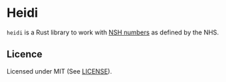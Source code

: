 # Heidi

`heidi` is a Rust library to work with [NSH numbers][nhs_number] as defined by
the NHS.


## Licence

Licensed under MIT (See [LICENSE](./LICENSE)).


[nhs_number]: https://www.datadictionary.nhs.uk/data_dictionary/attributes/n/nhs/nhs_number_de.asp
